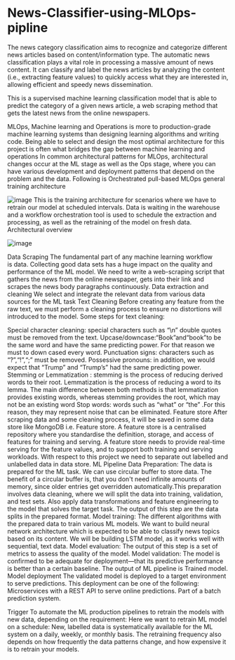 # News-Classifier-using-MLOps-pipline
The news category classification aims to recognize and categorize different news articles based on content/information type. The automatic news classification plays a vital role in processing a massive amount of news content. It can classify and label the news articles by analyzing the content (i.e., extracting feature values) to quickly access what they are interested in, allowing efficient and speedy news dissemination.

This is a supervised machine learning classification model that is able to predict the category of a given news article, a web scraping method that gets the latest news from the online newspapers.

MLOps, Machine learning and Operations is more to production-grade machine learning systems than designing learning algorithms and writing code. Being able to select and design the most optimal architecture for this project is often what bridges the gap between machine learning and operations
In common architectural patterns for MLOps, architectural changes occur at the ML stage as well as the Ops stage, where you can have various development and deployment patterns that depend on the problem and the data.
Following is Orchestrated pull-based MLOps general training architecture

![image](https://user-images.githubusercontent.com/101706028/166643884-e4616803-1455-4adf-a6ea-390a561c2c77.png)
This is the training architecture for scenarios where we have to retrain our model at scheduled intervals. Data is waiting in the warehouse and a workflow orchestration tool is used to schedule the extraction and processing, as well as the retraining of the model on fresh data.
Architectural overview

![image](https://user-images.githubusercontent.com/101706028/166643940-aa979357-1e2f-400c-8bd6-da681678b20b.png)

Data 	Scraping
The fundamental part of any machine learning workflow is data. Collecting good data sets has a huge impact on the quality and performance of the ML model. We need to write a web-scraping script that gathers the news from the online newspaper, gets into their link and scrapes the news body paragraphs continuously.
Data 	extraction and cleaning
We select and integrate the relevant data from various data sources for the ML task
Text Cleaning
Before creating any feature from the raw text, we must perform a cleaning process to ensure no distortions will introduced to the model. Some steps for text cleaning:

Special 	character cleaning: special characters such as “\n” 	double quotes must 	be removed from the text.
Upcase/downcase:“Book”and“book”to be 	the 	same word and have the same predicting power. For that reason we 	must 	to down cased every word.
Punctuation signs: characters such as “?”,“!”,“;” must 	be removed.
Possessive pronouns: in addition, we would expect that “Trump” and “Trump’s”  had the same predicting power.
Stemming or Lemmatization : stemming is the process of 	 reducing derived words to their root. Lemmatization is the process of reducing a word to its lemma. The main difference between both methods is that lemmatization 	provides existing words, whereas stemming provides the root, which may not be an existing word
Stop words: words such as “what” or “the” .For this reason, they may represent noise that can be eliminated. 
Feature 	store
After scraping data and some cleaning process, it will be saved in some data store like MongoDB i.e. Feature store. A feature store is a centralised repository where you standardise the definition, storage, and access of features for training and serving. A feature store needs to provide real-time serving for the feature values, and to support both training and serving workloads.
With respect to this project we need to separate out labelled and unlabelled data in data store.
ML 	Pipeline
Data 				Preparation: The 				data is prepared for the ML task. We 				can use circular buffer to store data. The 				benefit of a circular buffer is, that you don't need 				infinite amounts of memory, since older entries get overridden 				automatically.This 				preparation involves data cleaning, where we will split the data 				into training, validation, and test sets. Also apply data 				transformations and feature engineering to the model that solves 				the target task. The output of this step are the data 				splits in 				the prepared format.
Model 				training: The different algorithms with the prepared data to 				train various ML models. We 				want to build neural network architecture which is expected to be 				able to classify news topics based on its content. We will be 				building LSTM model, as it works well with sequential, text data.
Model 				evaluation: The output of this step is a set of metrics to assess 				the quality of the model.
Model 				validation: The model is confirmed to be adequate for 				deployment—that its predictive performance is better than a 				certain baseline.
The output of ML pipeline is Trained model.
Model 	deployment
The validated model is deployed to a target environment to serve predictions. This deployment can be one of the following:
Microservices 	with a REST API to serve online predictions.
Part 	of a batch prediction system.

Trigger
To automate the ML production pipelines to retrain the models with new data, depending on the requirement:
Here we want to retrain ML model on a schedule: New, labelled data is systematically available for the ML system on a daily, weekly, or monthly basis. The retraining frequency also depends on how frequently the data patterns change, and how expensive it is to retrain your models.

